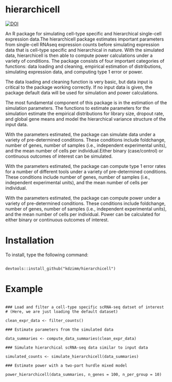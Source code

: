# hierarchicell
[![DOI](https://zenodo.org/badge/401829579.svg)](https://zenodo.org/badge/latestdoi/401829579)

An R package for simulating cell-type specific and hierarchical single-cell 
expression data.The hierarchicell package estimates important parameters from
single-cell RNAseq expression counts before simulating expression data that
is cell-type specific and hierarchical in nature. With the simulated data,
hierarchicell is then able to compute power calculations under a variety of
conditions. The package consists of four important categories of functions:
data loading and cleaning, empirical estimation of distributions,
simulating expression data, and computing type 1 error or power.

The data loading and cleaning function is very basic, but data input is
critical to the package working correctly. If no input data is given, the
package default data will be used for simulation and power calculations.

The most fundamental component of this package is in the estimation of the
simulation parameters. The functions to estimate parameters for the
simulation estimate the empirical distributions for library size, dropout
rate, and global gene means and model the hierarchical variance structure
of the input data. 

With the parameters estimated, the package can simulate data under a
variety of pre-determined conditions. These conditions include foldchange,
number of genes, number of samples (i.e., independent experimental units),
and the mean number of cells per individual.Either binary (case/control)
or continuous outcomes of interest can be simulated. 

With the parameters estimated, the package can compute type 1 error rates
for a number of different tools under a variety of pre-determined
conditions. These conditions include number of genes, number of samples
(i.e., independent experimental units), and the mean number of cells per
individual. 

With the parameters estimated, the package can compute power under a
variety of pre-determined conditions. These conditions include foldchange,
number of genes, number of samples (i.e., independent experimental units),
and the mean number of cells per individual. Power can be calculated for 
either binary or continuous outcomes of interest. 

# Installation

To install, type the following command:
```{r, echo = FALSE}

devtools::install_github("kdzimm/hierarchicell")

```

# Example

```{r}

### Load and filter a cell-type specific scRNA-seq datset of interest
# (Here, we are just loading the default dataset)

clean_expr_data <- filter_counts()

### Estimate parameters from the simulated data

data_summaries <- compute_data_summaries(clean_expr_data)

### Simulate hierarchical scRNA-seq data similar to input data

simulated_counts <- simulate_hierarchicell(data_summaries)

### Estimate power with a two-part hurdle mixed model

power_hierarchicell(data_summaries, n_genes = 100, n_per_group = 10)


```
